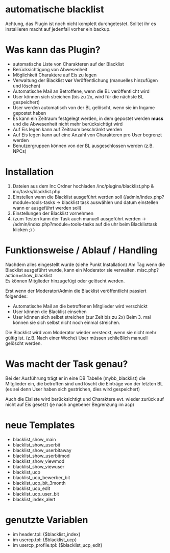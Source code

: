 # automatische blacklist
Achtung, das Plugin ist noch nicht komplett durchgetestet. Solltet ihr es installieren macht auf jedenfall vorher ein backup. 

# Was kann das Plugin?
 - automatische Liste von Charakteren auf der Blacklist
 - Berücksichtigung von Abwesenheit
 - Möglichkeit Charaktere auf Eis zu legen
 - Verwaltung der Blacklist __vor__ Veröffentlichung (manuelles hinzufügen und löschen) 
 - Automatische Mail an Betroffene, wenn die BL veröffentlicht wird
 - User können sich streichen (bis zu 2x, wird für die nächste BL gespeichert) 
 - User werden automatisch von der BL gelöscht, wenn sie im Ingame gepostet haben
 - Es kann ein Zeitraum festgelegt werden, in dem gepostet werden __muss__ und die Abwesenheit nicht mehr berücksichtigt wird
 - Auf Eis legen kann auf Zeitraum beschränkt werden
 - Auf Eis legen kann auf eine Anzahl von Charakteren pro User begrenzt werden
 - Benutzergruppen können von der BL ausgeschlossen werden (z.B. NPCs)
 
 # Installation
1. Dateien aus dem Inc Ordner hochladen /inc/plugins/blacklist.php & inc/tasks/blacklist.php
2. Einstellen wann die Blacklist ausgeführt werden soll (/admin/index.php?module=tools-tasks  -> blacklist task auswählen und datum einstellen wann er ausgeführt werden soll)
3. Einstellungen der Blacklist vornehmen
4. (zum Testen kann der Task auch manuell ausgeführt werden -> /admin/index.php?module=tools-tasks auf die uhr beim Blacklisttask klicken ;) ) 

# Funktionsweise / Ablauf / Handling
Nachdem alles eingestellt wurde (siehe Punkt Installation) 
Am Tag wenn die Blacklist ausgeführt wurde, kann ein Moderator sie verwalten.
misc.php?action=show_blacklist  
Es können Mitglieder hinzugefügt oder gelöscht werden.

Erst wenn der Moderator/Admin die Blacklist veröffentlicht passiert folgendes:
- Automatische Mail an die betroffenen Mitglieder wird verschickt
- User können die Blacklist einsehen
- User können sich selbst streichen (zur Zeit bis zu 2x) Beim 3. mal können sie sich selbst nicht noch einmal streichen.

Die Blacklist wird vom Moderator wieder versteckt, wenn sie nicht mehr gültig ist. (z.B. Nach einer Woche) 
User müssen schließlich manuell gelöscht werden. 

# Was macht der Task genau?
Bei der Ausführung trägt er in eine DB Tabelle (mybb_blacklist) die Mitglieder ein, die betroffen sind und löscht die Einträge von der letzten BL (es sei denn User haben sich gestrichen, dies wird gespeichert)

Auch die Eisliste wird berücksichtigt und Charaktere evt. wieder zurück auf nicht auf Eis gesetzt (je nach angebener Begrenzung im acp) 


# neue Templates
- blacklist_show_main
- blacklist_show_userbit
- blacklist_show_userbitaway
- blacklist_show_userbitmod
- blacklist_show_viewmod
- blacklist_show_viewuser
- blacklist_ucp
- blacklist_ucp_bewerber_bit
- blacklist_ucp_bit_3month
- blacklist_ucp_edit
- blacklist_ucp_user_bit
- blacklist_index_alert

# genutzte Variablen
- im header.tpl: {$blacklist_index} 
- im usercp.tpl: {$blacklist_ucp}
- im usercp_profile.tpl: {$blacklist_ucp_edit}
